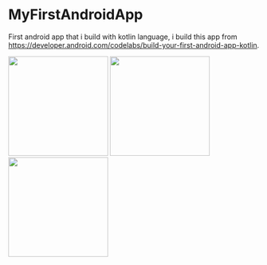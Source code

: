 # MyFirstAndroidApp
First android app that i build with kotlin language, i build this app from https://developer.android.com/codelabs/build-your-first-android-app-kotlin.

<img src="https://user-images.githubusercontent.com/69528812/160826436-f8fa2278-5e65-4dc2-afc8-6c48ae1d69dd.jpg" width="200">

<img src="https://user-images.githubusercontent.com/69528812/160826434-ac5fdb80-88a4-48c5-be49-563f69172bc4.jpg" width="200">

<img src="https://user-images.githubusercontent.com/69528812/160826437-23dbadec-91d5-4aa6-804e-8e2b239d3c90.jpg" width="200">
